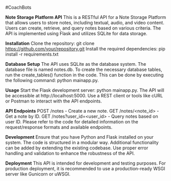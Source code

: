 #CoachBots

**Note Storage Platform API**
This is a RESTful API for a Note Storage Platform that allows users to store notes, including textual, audio, and video content. Users can create, retrieve, and query notes based on various criteria. 
The API is implemented using Flask and utilizes SQLite for data storage.

**Installation**
Clone the repository: git clone https://github.com/your/repository.git
Install the required dependencies: pip install -r requirements.txt

**Database Setup**
The API uses SQLite as the database system. The database file is named notes.db.
To create the necessary database tables, run the create_tables() function in the code. This can be done by executing the following command: python mainapp.py.

**Usage**
Start the Flask development server: python mainapp.py.
The API will be accessible at http://localhost:5000.
Use a REST client or tools like cURL or Postman to interact with the API endpoints.

**API Endpoints**
POST /notes - Create a new note.
GET /notes/<note_id> - Get a note by ID.
GET /notes?user_id=<user_id> - Query notes based on user ID.
Please refer to the code for detailed information on the request/response formats and available endpoints.

**Development**
Ensure that you have Python and Flask installed on your system.
The code is structured in a modular way. Additional functionality can be added by extending the existing codebase.
Use proper error handling and validation to enhance the robustness of the API.

**Deployment**
This API is intended for development and testing purposes. For production deployment, it is recommended to use a production-ready WSGI server like Gunicorn or uWSGI.
